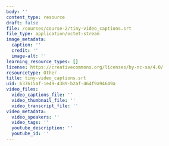 ```yaml
---
body: ''
content_type: resource
draft: false
file: /courses/course-2/tiny-video_captions.srt
file_type: application/octet-stream
image_metadata:
  caption: ''
  credit: ''
  image-alt: ''
learning_resource_types: []
license: https://creativecommons.org/licenses/by-nc-sa/4.0/
resourcetype: Other
title: tiny-video_captions.srt
uid: 637615af-1e49-4389-b2af-464f9a94649a
video_files:
  video_captions_file: ''
  video_thumbnail_file: ''
  video_transcript_file: ''
video_metadata:
  video_speakers: ''
  video_tags: ''
  youtube_description: ''
  youtube_id: ''
---
```

